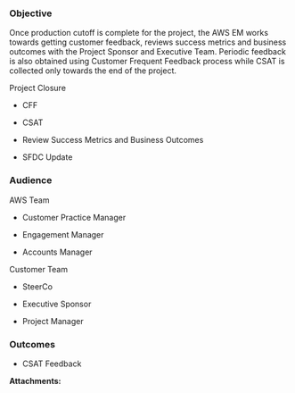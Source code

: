 ### Objective

Once production cutoff is complete for the project, the AWS EM works towards getting customer feedback, reviews success metrics and business outcomes with the Project Sponsor and Executive Team. Periodic feedback is also obtained using Customer Frequent Feedback process while CSAT is collected only towards the end of the project.

Project Closure

*   CFF
    
*   CSAT
    
*   Review Success Metrics and Business Outcomes
    
*   SFDC Update
    

### Audience

AWS Team

*   Customer Practice Manager
    
*   Engagement Manager
    
*   Accounts Manager
    

Customer Team

*   SteerCo
    
*   Executive Sponsor
    
*   Project Manager
    

### Outcomes

*   CSAT Feedback

 **Attachments:** 

